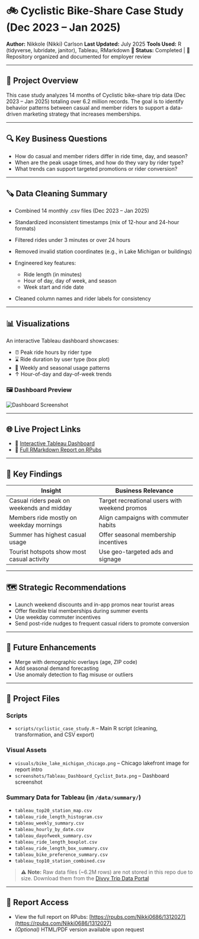 # 🚲 Cyclistic Bike-Share Case Study (Dec 2023 – Jan 2025)

**Author:** Nikkole (Nikki) Carlson
**Last Updated:** July 2025
**Tools Used:** R (tidyverse, lubridate, janitor), Tableau, RMarkdown
**🌟 Status:** Completed | 📁 Repository organized and documented for employer review

---

## 📌 Project Overview

This case study analyzes 14 months of Cyclistic bike-share trip data (Dec 2023 – Jan 2025) totaling over 6.2 million records. The goal is to identify behavior patterns between casual and member riders to support a data-driven marketing strategy that increases memberships.

---

## 🔍 Key Business Questions

* How do casual and member riders differ in ride time, day, and season?
* When are the peak usage times, and how do they vary by rider type?
* What trends can support targeted promotions or rider conversion?

---

## 🪚 Data Cleaning Summary

* Combined 14 monthly .csv files (Dec 2023 – Jan 2025)
* Standardized inconsistent timestamps (mix of 12-hour and 24-hour formats)
* Filtered rides under 3 minutes or over 24 hours
* Removed invalid station coordinates (e.g., in Lake Michigan or buildings)
* Engineered key features:

  * Ride length (in minutes)
  * Hour of day, day of week, and season
  * Week start and ride date
* Cleaned column names and rider labels for consistency

---

## 📊 Visualizations

An interactive Tableau dashboard showcases:

* ⏰ Peak ride hours by rider type
* ⌛ Ride duration by user type (box plot)
* 📅 Weekly and seasonal usage patterns
* ↑ Hour-of-day and day-of-week trends

### 🖼️ Dashboard Preview

![Dashboard Screenshot](screenshots/Tableau_Dashboard_Cyclist_Data.png)

---

## 🌐 Live Project Links

* 🔗 [Interactive Tableau Dashboard](https://public.tableau.com/app/profile/nikki.carlson2355/viz/CyclisticUsageInsights/CyclisticUserBehaviorAnalysis2024)
* 📄 [Full RMarkdown Report on RPubs](https://rpubs.com/Nikki0686/1312027)

---

## 🧠 Key Findings

| Insight                                    | Business Relevance                            |
| ------------------------------------------ | --------------------------------------------- |
| Casual riders peak on weekends and midday  | Target recreational users with weekend promos |
| Members ride mostly on weekday mornings    | Align campaigns with commuter habits          |
| Summer has highest casual usage            | Offer seasonal membership incentives          |
| Tourist hotspots show most casual activity | Use geo-targeted ads and signage              |

---

## 🗺️ Strategic Recommendations

* Launch weekend discounts and in-app promos near tourist areas
* Offer flexible trial memberships during summer events
* Use weekday commuter incentives
* Send post-ride nudges to frequent casual riders to promote conversion

---

## 🤮 Future Enhancements

* Merge with demographic overlays (age, ZIP code)
* Add seasonal demand forecasting
* Use anomaly detection to flag misuse or outliers

---

## 📂 Project Files

### Scripts

* `scripts/cyclistic_case_study.R` – Main R script (cleaning, transformation, and CSV export)

### Visual Assets

* `visuals/bike_lake_michigan_chicago.png` – Chicago lakefront image for report intro
* `screenshots/Tableau_Dashboard_Cyclist_Data.png` – Dashboard screenshot

### Summary Data for Tableau (in `/data/summary/`)

* `tableau_top20_station_map.csv`
* `tableau_ride_length_histogram.csv`
* `tableau_weekly_summary.csv`
* `tableau_hourly_by_date.csv`
* `tableau_dayofweek_summary.csv`
* `tableau_ride_length_boxplot.csv`
* `tableau_ride_length_box_summary.csv`
* `tableau_bike_preference_summary.csv`
* `tableau_top10_station_combined.csv`

> ⚠️ **Note:** Raw data files (\~6.2M rows) are not stored in this repo due to size.
> Download them from the [Divvy Trip Data Portal](https://divvy-tripdata.s3.amazonaws.com/index.html)

---

## 📅 Report Access

* View the full report on RPubs: [https://rpubs.com/Nikki0686/1312027](https://rpubs.com/Nikki0686/1312027)
* *(Optional)* HTML/PDF version available upon request
